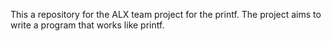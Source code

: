 This a repository for the ALX team project for the printf. The project aims to write a program that works like printf.
